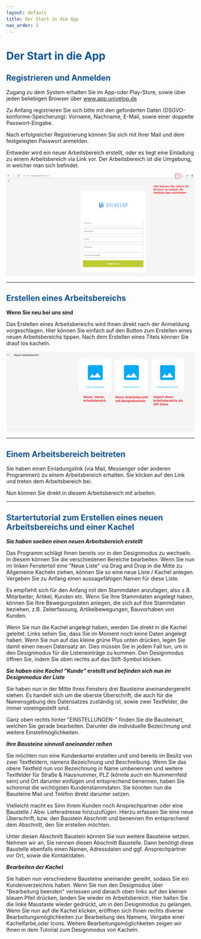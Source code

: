```yaml
---
layout: default
title: Der Start in die App
nav_order: 2
---
```


# <span style="color:#0b5394">Der Start in die App</span>

## <span style="color:#0b5394">Registrieren und Anmelden</span>

Zugang zu dem System erhalten Sie im App-oder Play-Store, sowie über jeden beliebigen Browser über
www.app.univelop.de

Zu Anfang registrieren Sie sich bitte mit den geforderten Daten (DSGVO-konforme-Speicherung):
Vorname, Nachname, E-Mail, sowie einer doppelte Passwort-Eingabe.

Nach erfolgreicher Registrierung können Sie sich mit Ihrer Mail und dem festgelegten Passwort anmelden.

Entweder wird ein neuer Arbeitsbereich erstellt, oder es liegt eine Einladung zu einem Arbeitsbereich via Link vor. 
Der Arbeitsbereich ist die Umgebung, in welcher man sich befindet.

![registration](..\assets\start-app\registration.png "registration")

---

## <span style="color:#0b5394">Erstellen eines Arbeitsbereichs</span>

**Wenn Sie neu bei uns sind**

Das Erstellen eines Arbeitsbereichs wird Ihnen direkt nach der Anmeldung vorgeschlagen. Hier können Sie einfach
auf den Button zum Erstellen eines neuen Arbeitsbereichs tippen. Nach dem Erstellen eines Titels können Sie drauf los kacheln.

![new-workspace](..\assets\start-app\new-workspace.png "new-workspace")

---

## <span style="color:#0b5394">Einem Arbeitsbereich beitreten</span>

Sie haben einen Einladungslink (via Mail, Messenger oder anderen Programmen) zu einem Arbeitsbereich erhalten. 
Sie klicken auf den Link und treten dem Arbeitsbereich bei.

Nun können Sie direkt in diesem Arbeitsbereich mit arbeiten.

---

## <span style="color:#0b5394">Startertutorial zum Erstellen eines neuen Arbeitsbereichs und einer Kachel</span>

***Sie haben soeben einen neuen Arbeitsbereich erstellt***

Das Programm schlägt Ihnen bereits vor in den Designmodus zu wechseln. In diesem können Sie die verschiedenen Bereiche bearbeiten.
Wenn Sie nun im linken Fensterteil eine "Neue Liste" via Drag and Drop in die Mitte zu Allgemeine Kacheln ziehen,
können Sie so eine neue Liste / Kachel anlegen. Vergeben Sie zu Anfang einen aussagefähigen Namen für diese Liste.

Es empfiehlt sich für den Anfang mit den Stammdaten anzufagen, also z.B. Mitarbeiter, Artikel, Kunden etc.
Wenn Sie Ihre Stammdaten angelegt haben, können Sie Ihre Bewegungsdaten anlegen, die sich auf Ihre Stammdaten beziehen, 
z.B. Zeiterfassung, Artikelbewegungen, Bauvorhaben von Kunden.

Wenn Sie nun die Kachel angelegt haben, werden Sie direkt in die Kachel geleitet. Links sehen Sie, 
dass Sie im Moment noch keine Daten angelegt haben. Wenn Sie nun auf das kleine grüne Plus unten drücken,
legen Sie damit einen neuen Datensatz an. Dies müssen Sie in jedem Fall tun, um in den Designmodus für die Listeneinträge zu kommen.
Den Designmodus öffnen Sie, indem Sie oben rechts auf das Stift-Symbol klicken.

***Sie haben eine Kachel "Kunde" erstellt und befinden sich nun im Designmodus der Liste***

Sie haben nun in der Mitte Ihres Fensters drei Bausteine aneinandergereiht stehen. Es handelt sich um die oberste Überschrift, 
die auch für die Namensgebung des Datensatzes zuständig ist, sowie zwei Textfelder, die immer voreingestellt sind.

Ganz oben rechts hinter "EINSTELLUNGEN-" finden Sie die Bausteinart, welchen Sie gerade bearbeiten.
Darunter die individuelle Bezeichnung und weitere Einstellmöglichkeiten.

***Ihre Bausteine sinnvoll aneinander reihen***

Sie möchten nun eine Kundenkartei erstellen und sind bereits im Besitz von zwei Textfeldern, namens
Bezeichnung und Beschreibung. Wenn Sie das obere Textfeld nun von Bezeichnung in Name umbenennen und weitere Textfelder für Straße & Hausnummer, PLZ (könnte auch ein Nummernfeld sein) und Ort darunter einfügen und entsprechend benennen, haben Sie
schonmal die wichtigsten Kundenstammdaten. Sie könnten nun die Bausteine Mail und Telefon direkt darunter setzen.

Vielleicht macht es Sinn Ihrem Kunden noch Ansprechpartner oder eine Baustelle / Abw. Lieferadresse hinzuzufügen.
Hierzu erfassen Sie eine neue Überschrift, bzw. den Baustein Abschnitt und benennen Ihn entsprechend dem Abschnitt, den Sie
erstellen möchten.

Unter diesen Abschnitt Baustein können Sie nun weitere Bausteine setzen. Nehmen wir an, Sie nennen diesen Abschnitt Baustelle.
Dann benötigt diese Baustelle ebenfalls einen Namen, Adressdaten und ggf. Ansprechpartner vor Ort, sowie die Kontaktdaten.

***Bearbeiten der Kachel***

Sie haben nun verschiedene Bausteine aneinander gereiht, sodass Sie ein Kundenverzeichnis haben.
Wenn Sie nun den Desigmodus über "Bearbeitung beenden" verlassen und danach oben links auf den kleinen blauen Pfeil drücken,
landen Sie wieder im Arbeitsbereich.
Hier halten Sie die linke Maustaste wieder gedrückt, um in den Designmodus zu gelangen. Wenn Sie nun auf die Kachel klicken,
eröffnen sich Ihnen rechts diverse Bearbeitungsmöglichkeiten zur Bearbeitung des Namens, Vergabe einer Kachelfarbe,oder Icons.
Weitere Bearbeitungsmöglichkeiten zeigen wir Ihnen in dem Tutorial zum Designmodus von Kacheln.